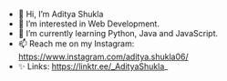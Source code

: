 - 👋 Hi, I’m Aditya Shukla
- 👀 I’m interested in Web Development.
- 🌱 I’m currently learning Python, Java and JavaScript.
- 📫 Reach me on my Instagram: https://www.instagram.com/aditya.shukla06/
- ✨ Links: https://linktr.ee/_AdityaShukla_

<!---
AdiShukla06/AdiShukla06 is a ✨ special ✨ repository because its `README.md` (this file) appears on your GitHub profile.
You can click the Preview link to take a look at your changes.
--->
